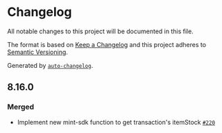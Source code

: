 # Changelog

All notable changes to this project will be documented in this file.

The format is based on [Keep a Changelog](https://keepachangelog.com/en/1.0.0/)
and this project adheres to [Semantic Versioning](https://semver.org/spec/v2.0.0.html).

Generated by [`auto-changelog`](https://github.com/CookPete/auto-changelog).

## 8.16.0

### Merged

- Implement new mint-sdk function to get transaction's itemStock [`#220`](https://github.com/KyuzanInc/mint-sdk-js/pull/220)
